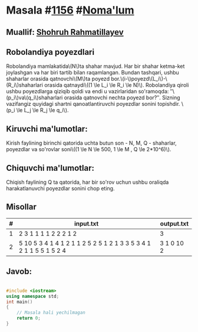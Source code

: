 
<h1>Masala #<a href="https://robocontest.uz/tasks/1156">1156</a> #<a href="https://robocontest.uz/tasks?category=1">Noma'lum</a></h1>
<h2> Muallif: <a href="https://robocontest.uz/profile/rshohruh">Shohruh Rahmatillayev</a></h2>
<h2>Robolandiya poyezdlari</h2>
<p>Robolandiya mamlakatida\(N\)ta shahar mavjud. Har bir shahar ketma-ket joylashgan va har biri tartib bilan raqamlangan. Bundan tashqari, ushbu shaharlar orasida qatnovchi\(M\)ta poyezd bor.\(i-\)poyezd\(L_i\)-\(R_i\)shaharlari orasida qatnaydi\((1 \le L_i \le R_i \le N)\).
Robolandiya qiroli ushbu poyezdlarga qiziqib qoldi va endi u vazirlaridan so'ramoqda: ″\(p_i\)va\(q_i\)shaharlari orasida qatnovchi nechta poyezd bor?″.
Sizning vazifangiz quyidagi shartni qanoatlantiruvchi poyezdlar sonini topishdir.
\(p_i \le L_j \le R_j \le q_i\).</p>
<h2>Kiruvchi ma'lumotlar:</h2>
<p>Kirish faylining birinchi qatorida uchta butun son - N, M, Q - shaharlar, poyezdlar va so'rovlar soni\((1 \le N \le 500, 1 \le M , Q \le 2*10^6)\).</p>
<h2>Chiquvchi ma'lumotlar:</h2>
<p>Chiqish faylining Q ta qatorida, har bir so'rov uchun ushbu oraliqda harakatlanuvchi poyezdlar sonini chop eting.</p>
<h2>Misollar</h2>
<table>
    <thead>
        <tr>
            <th>#</th>
            <th>input.txt</th>
            <th>output.txt</th>
        </tr>
    </thead>
    <tbody>
            <tr>
                <td>1</td>
                <td>2 3 1
1 1
1 2
2 2
1 2</td>
                <td>3</td>
            </tr>
            <tr>
                <td>2</td>
                <td>5 10 5
3 4
1 4
1 2
1 1
2 5
2 5
1 2
1 3
3 5
3 4
1 2
1 1
5 5
1 5
2 4</td>
                <td>3
1
0
10
2</td>
            </tr>
    </tbody>
    </table>
    
<h2>Javob:</h2>

######
```cpp
#include <iostream>
using namespace std;
int main()
{
    // Masala hali yechilmagan
    return 0;
}
```
